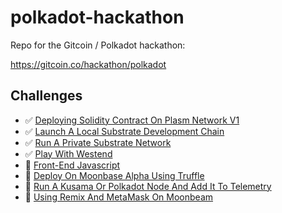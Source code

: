 # polkadot-hackathon

Repo for the Gitcoin / Polkadot hackathon:

https://gitcoin.co/hackathon/polkadot

## Challenges

- ✅ [Deploying Solidity Contract On Plasm Network V1](./challenges/deploying-solidity-contract-on-plasm-network-v1/)
- ✅ [Launch A Local Substrate Development Chain](./local-substrate-dev-chain)
- ✅ [Run A Private Substrate Network](./challenges/run-a-private-substrate-network)
- ✅ [Play With Westend](./play-with-westend)
- 🚧 [Front-End Javascript](./challenges/front-end-javascript/)
- 🚧 [Deploy On Moonbase Alpha Using Truffle](./challenges/deploy-on-moonbase-alpha-using-truffle/)
- 🚧 [Run A Kusama Or Polkadot Node And Add It To Telemetry](./challenges/node-telemetry/)
- 🚧 [Using Remix And MetaMask On Moonbeam](./challenges/remix-metamask-moonbeam/)

